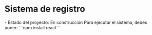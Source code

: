 <h1> Sistema de registro </h1>
- Estado del proyecto: En construcción
Para ejecutar el sistema, debes poner:
```npm install react```
